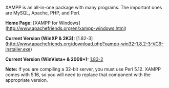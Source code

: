 XAMPP is an all-in-one package with many programs. The important ones are MySQL, Apache, PHP, and Perl.

**Home Page:** [XAMPP for Windows] (http://www.apachefriends.org/en/xampp-windows.html)

**Current Version (WinXP & 2K3):** [1.82-3] (http://www.apachefriends.org/download.php?xampp-win32-1.8.2-3-VC9-installer.exe)

**Current Version (WinVista+ & 2008+):** [1.83-2](http://www.apachefriends.org/download.php?xampp-win32-1.8.3-2-VC11-installer.exe)

**Note:** If you are compiling a 32-bit server, you must use Perl 5.12. XAMPP comes with 5.16, so you will need to replace that component with the appropriate version.
